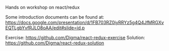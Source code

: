 Hands on workshop on react/redux

Some introduction documents can be found at: https://docs.google.com/presentation/d/1FB703RZ0iyRRYz5g4Q4JfMRGXvEQTLgbYvfRJLO8oAA/edit#slide=id.p

Exercise: https://github.com/Digma/react-redux-exercise
Solution: https://github.com/Digma/react-redux-solution

